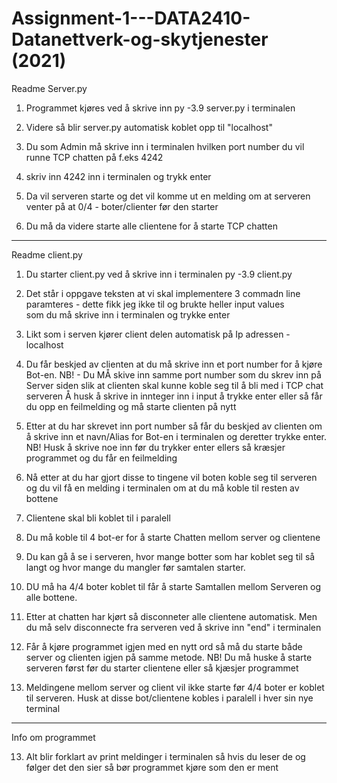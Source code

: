 # Assignment-1---DATA2410-Datanettverk-og-skytjenester (2021)

Readme Server.py

1. Programmet kjøres ved å skrive inn py -3.9 server.py i terminalen

2. Videre så blir server.py automatisk koblet opp til "localhost"

3. Du som Admin må skrive inn i terminalen hvilken port number du vil runne TCP chatten på f.eks 4242

4. skriv inn 4242 inn i terminalen og trykk enter

5. Da vil serveren starte og det vil komme ut en melding om at serveren venter på at 0/4 - boter/clienter før den starter

6. Du må da videre starte alle clientene for å starte TCP chatten

---------------------------------------------------------------------------------------------------------------------------------
Readme client.py

1.  Du starter client.py ved å skrive inn i terminalen py -3.9 client.py 

2.  Det står i oppgave teksten at vi skal implementere 3 commadn line paramteres - dette fikk jeg ikke til og brukte heller input values  
    som du må skrive inn i terminalen og trykke enter

3.  Likt som i serven kjører client delen automatisk på Ip adressen - localhost

4.  Du får beskjed av clienten at du må skrive inn et port number for å kjøre Bot-en. 
NB! - Du MÅ skive inn samme port number som du skrev inn på Server siden slik at clienten skal kunne koble seg til å bli med i TCP chat serveren
Å husk å skrive in innteger inn i input å trykke enter eller så får du opp en feilmelding og må starte clienten på nytt

5.  Etter at du har skrevet inn port number så får du beskjed av clienten om å skrive inn et navn/Alias for Bot-en i terminalen og deretter trykke enter.
NB! Husk å skrive noe inn før du trykker enter ellers så kræsjer programmet og du får en feilmelding

6.  Nå etter at du har gjort disse to tingene vil boten koble seg til serveren og du vil få en melding i terminalen om at du må koble til resten av bottene

7.  Clientene skal bli koblet til i paralell

8.  Du må koble til 4 bot-er for å starte Chatten mellom server og clientene 

9.  Du kan gå å se i serveren, hvor mange botter som har koblet seg til så langt og hvor mange du mangler før samtalen starter. 

10. DU må ha 4/4 boter koblet til får å starte Samtallen mellom Serveren og alle bottene.

11. Etter at chatten har kjørt så disconneter alle clientene automatisk. Men du må selv disconnecte fra serveren ved å skrive inn "end" i terminalen

12. Får å kjøre programmet igjen med en nytt ord så må du starte både server og clienten igjen på samme metode.
    NB! Du må huske å starte serveren først før du starter clientene eller så kjæsjer programmet

13. Meldingene mellom server og client vil ikke starte før 4/4 boter er koblet til serveren. 
Husk at disse bot/clientene kobles i paralell i hver sin nye terminal

----------------------------------------------------------------------------------------------------------------------------------------
Info om programmet
  
13. Alt blir forklart av print meldinger i terminalen så hvis du leser de og følger det den sier så bør programmet kjøre som den er ment
